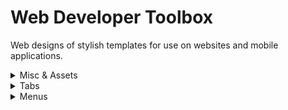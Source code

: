 # Web Developer Toolbox
Web designs of stylish templates for use on websites and mobile applications.

<details>
<summary> Misc & Assets </summary>
 
<a href="https://bulletsentence.github.io/Misc/Loadings/Loading_Spinner"  target="_blank"> Loading Spinner </a>
<a href="https://github.com/BulletSentence/Web-Dev-Toolbox/tree/main/Misc/Loadings/Loading_Spinner">
<img src="https://github.com/BulletSentence/Web-Dev-Toolbox/blob/main/img/download.png"></a>
<br>
<a href="https://bulletsentence.github.io/"  target="_blank"> Countdown with functions </a>
<a href="https://github.com/BulletSentence/Web-Dev-Toolbox/tree/main/Misc/Loadings/Loading_Spinner">
<img src="https://github.com/BulletSentence/Web-Dev-Toolbox/blob/main/img/download.png"></a>
 
</details>

<details>
<summary> Tabs </summary>
 
<a href="https://bulletsentence.github.io/Web-Dev-Toolbox/Tabs/Eagle_Tab/"  target="_blank"> Eagle Tabs </a>
<a href="https://github.com/BulletSentence/Web-Dev-Toolbox/tree/main/Tabs/Eagle_Tab/">
<img src="https://github.com/BulletSentence/Web-Dev-Toolbox/blob/main/img/download.png"></a>
 
</details>

<details>
<summary> Menus </summary>
 
<a href="https://bulletsentence.github.io/Web-Dev-Toolbox/Menus/White-Responsive-Menu/"> Minimalistic Menu </a>
<a href="https://github.com/BulletSentence/Web-Dev-Toolbox/tree/main/Menus/White-Responsive-Menu/">
<img src="https://github.com/BulletSentence/Web-Dev-Toolbox/blob/main/img/download.png"></a>
 
</details>

  
</details>
